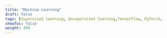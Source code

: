 ```yaml
---
title: "Machine Learning"
draft: false
tags: [Supervised learning, Unsupervised learning,TensorFlow, PyTorch, Scikit-Learn, Keras, XGBoost, Feature Engineering, Feature Selection, Regression, Decision trees, random forests, Neural Networks, SVMs, Clustering Algorithms, Convolutional Neural Networks (CNNs), Recurrent Neural Networks (RNNs), Natural Language Processing (NLP)]
showToc: false
weight: 304
---
```

